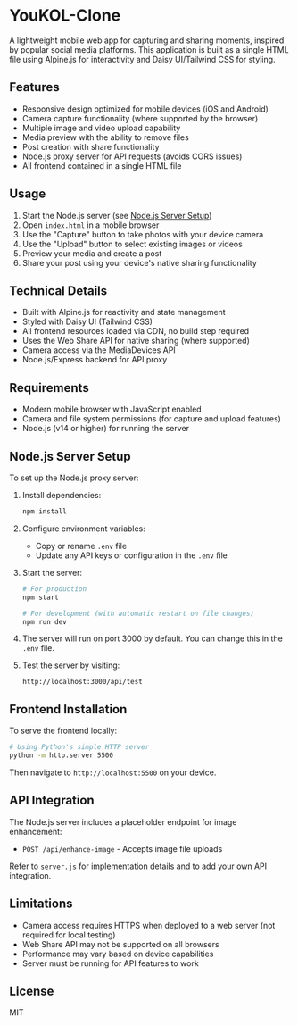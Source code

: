 # YouKOL-Clone

A lightweight mobile web app for capturing and sharing moments, inspired by popular social media platforms. This application is built as a single HTML file using Alpine.js for interactivity and Daisy UI/Tailwind CSS for styling.

## Features

- Responsive design optimized for mobile devices (iOS and Android)
- Camera capture functionality (where supported by the browser)
- Multiple image and video upload capability
- Media preview with the ability to remove files
- Post creation with share functionality
- Node.js proxy server for API requests (avoids CORS issues)
- All frontend contained in a single HTML file

## Usage

1. Start the Node.js server (see [Node.js Server Setup](#nodejs-server-setup))
2. Open `index.html` in a mobile browser
3. Use the "Capture" button to take photos with your device camera
4. Use the "Upload" button to select existing images or videos
5. Preview your media and create a post
6. Share your post using your device's native sharing functionality

## Technical Details

- Built with Alpine.js for reactivity and state management
- Styled with Daisy UI (Tailwind CSS)
- All frontend resources loaded via CDN, no build step required
- Uses the Web Share API for native sharing (where supported)
- Camera access via the MediaDevices API
- Node.js/Express backend for API proxy

## Requirements

- Modern mobile browser with JavaScript enabled
- Camera and file system permissions (for capture and upload features)
- Node.js (v14 or higher) for running the server

## Node.js Server Setup

To set up the Node.js proxy server:

1. Install dependencies:
   ```bash
   npm install
   ```

2. Configure environment variables:
   - Copy or rename `.env` file
   - Update any API keys or configuration in the `.env` file

3. Start the server:
   ```bash
   # For production
   npm start
   
   # For development (with automatic restart on file changes)
   npm run dev
   ```

4. The server will run on port 3000 by default. You can change this in the `.env` file.

5. Test the server by visiting:
   ```
   http://localhost:3000/api/test
   ```

## Frontend Installation

To serve the frontend locally:

```bash
# Using Python's simple HTTP server
python -m http.server 5500
```

Then navigate to `http://localhost:5500` on your device.

## API Integration

The Node.js server includes a placeholder endpoint for image enhancement:

- `POST /api/enhance-image` - Accepts image file uploads

Refer to `server.js` for implementation details and to add your own API integration.

## Limitations

- Camera access requires HTTPS when deployed to a web server (not required for local testing)
- Web Share API may not be supported on all browsers
- Performance may vary based on device capabilities
- Server must be running for API features to work

## License

MIT 